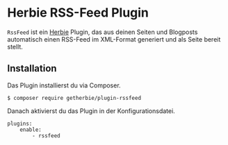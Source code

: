 Herbie RSS-Feed Plugin
======================

`RssFeed` ist ein [Herbie](http://github.com/getherbie/herbie) Plugin, das aus deinen Seiten und Blogposts automatisch
einen RSS-Feed im XML-Format generiert und als Seite bereit stellt.


Installation
-------------

Das Plugin installierst du via Composer.

	$ composer require getherbie/plugin-rssfeed

Danach aktivierst du das Plugin in der Konfigurationsdatei.

    plugins:
        enable:
            - rssfeed

